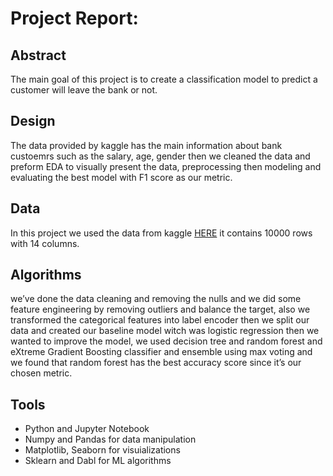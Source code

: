 # Project Report:

## Abstract
The main goal of this project is to create a classification model to predict a customer will leave the bank or not.

## Design
The data provided by kaggle has the main information about bank custoemrs such as the salary, age, gender then we cleaned the data and preform EDA to visually present the data, preprocessing then modeling and evaluating the best model with F1 score as our metric.

## Data
In this project we used the data from kaggle [HERE](https://www.kaggle.com/santoshd3/bank-customers) it contains 10000 rows with 14 columns.

## Algorithms
we’ve done the data cleaning and removing the nulls and we did some feature engineering by removing outliers and balance the target, also we transformed the categorical features into label encoder then we split our data and created our baseline model witch was logistic regression then we wanted to improve the model, we used decision tree and random forest and eXtreme Gradient Boosting classifier and ensemble using max voting and we found that random forest has the best accuracy score since it’s our chosen metric.

## Tools
- Python and Jupyter Notebook
- Numpy and Pandas for data manipulation
- Matplotlib, Seaborn for visuializations
- Sklearn and Dabl for ML algorithms
